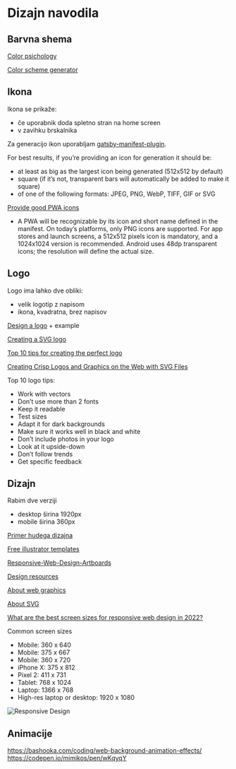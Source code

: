 # Dizajn navodila

## Barvna shema

[Color psichology](https://graphicdesignjunction.com/2016/05/importance-of-color-psychology-for-impactful-web-design/)

[Color scheme generator](https://color.adobe.com/create/color-wheel)

## Ikona

Ikona se prikaže:

- če uporabnik doda spletno stran na home screen
- v zavihku brskalnika

Za generacijo ikon uporabljam [gatsby-manifest-plugin](https://www.gatsbyjs.com/plugins/gatsby-plugin-manifest/#configure-icons-and-their-generations---required).

For best results, if you’re providing an icon for generation it should be:

- at least as big as the largest icon being generated (512x512 by default)
- square (if it’s not, transparent bars will automatically be added to make it square)
- of one of the following formats: JPEG, PNG, WebP, TIFF, GIF or SVG

[Provide good PWA icons](https://firt.dev/pwa-design-tips/#provide-good-pwa-icons)

- A PWA will be recognizable by its icon and short name defined in the manifest. On today’s platforms, only PNG icons are supported. For app stores and launch screens, a 512x512 pixels icon is mandatory, and a 1024x1024 version is recommended. Android uses 48dp transparent icons; the resolution will define the actual size.

## Logo

Logo ima lahko dve obliki:

- velik logotip z napisom
- ikona, kvadratna, brez napisov

[Design a logo](https://helpx.adobe.com/illustrator/how-to/logo-design.html) + example

[Creating a SVG logo](https://www.webucator.com/article/creating-an-svg-logo/)

[Top 10 tips for creating the perfect logo](https://graphicdesignjunction.com/2019/06/top-10-tips-to-make-the-perfect-logo-for-a-company/)

[Creating Crisp Logos and Graphics on the Web with SVG Files](https://www.youtube.com/watch?v=WVEZT8FzuKI&ab_channel=Davey%26Krista)

Top 10 logo tips:

- Work with vectors
- Don’t use more than 2 fonts
- Keep it readable
- Test sizes
- Adapt it for dark backgrounds
- Make sure it works well in black and white
- Don’t include photos in your logo
- Look at it upside-down
- Don’t follow trends
- Get specific feedback

## Dizajn

Rabim dve verziji

- desktop širina 1920px
- mobile širina 360px

[Primer hudega dizajna](https://absurd.design/)

[Free illustrator templates](http://uirepublic.net/free-website-templates/category/adobe-illustrator)

[Responsive-Web-Design-Artboards](https://github.com/teleject/Responsive-Web-Design-Artboards)

[Design resources](https://github.com/MohamedYoussouf/Design-Resources)

[About web graphics](https://helpx.adobe.com/illustrator/using/best-practices-creating-web-graphics.html)

[About SVG](https://helpx.adobe.com/illustrator/using/svg.html)

[What are the best screen sizes for responsive web design in 2022?](https://www.hobo-web.co.uk/best-screen-size/)

Common screen sizes

- Mobile: 360 x 640
- Mobile: 375 x 667
- Mobile: 360 x 720
- iPhone X: 375 x 812
- Pixel 2: 411 x 731
- Tablet: 768 x 1024
- Laptop: 1366 x 768
- High-res laptop or desktop: 1920 x 1080

![Responsive Design](https://kinsta.com/wp-content/uploads/2020/08/media-queries.png)

## Animacije

https://bashooka.com/coding/web-background-animation-effects/
https://codepen.io/mimikos/pen/wKqyqY

